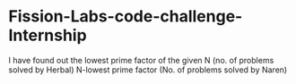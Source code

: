 # Fission-Labs-code-challenge-Internship
I have found out the lowest prime factor of the given N (no. of problems solved by Herbal) 
N-lowest prime factor (No. of problems solved by Naren)
